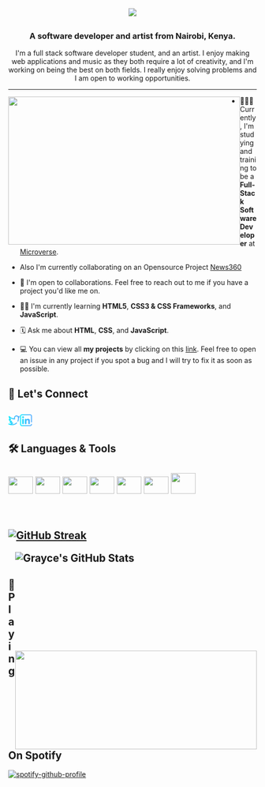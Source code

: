 <h1 align="center">
    <img src="https://readme-typing-svg.herokuapp.com/?lines=Hi+there!+👋🏽;I'm+Grayce!+🦈;Nice+to+meet+you!+🙂&center=true&size=30&color=29d2a">
</h1>
<h3 align="center">A software developer and artist from Nairobi, Kenya.</h3>

<p align="center">I'm a full stack software developer student, and an artist. I enjoy making web applications and music as they both require a lot of creativity, and I'm working on being the best on both fields. I really enjoy solving problems and I am open to working opportunities.</p>

---

<img align="left" width="470px" height="300px" src="https://media0.giphy.com/media/BACNp4PYgXACSPujxi/200.webp?cid=ecf05e47czdtdnqxmled37wxu9qt20n3o1qaicw3jvk8qj9p&rid=200.webp&ct=g">

- 👨🏽‍💻 Currently, I'm studying and training to be a **Full-Stack Software Developer** at [Microverse](https://microverse.org).

- Also I'm currently collaborating on an Opensource Project [News360](https://github.com/Scriptonauts/News360)

- 👥 I'm open to collaborations. Feel free to reach out to me if you have a project you'd like me on.

- 🥷🏽 I'm currently learning **HTML5**, **CSS3 & CSS Frameworks**, and **JavaScript**.

- 🗓 Ask me about **HTML**, **CSS**, and **JavaScript**.

- 💻 You can view all **my projects** by clicking on this [link](https://github.com/Graycemuthui?tab=repositories). Feel free to open an issue in any project if you spot a bug and I will try to fix it as soon as possible.

 <h2>📲  Let's Connect<h2>
  <a href="https://twitter.com/Grayce_Muthui">
  <img align="left" alt="Grayce Muthui's Twitter" height="24px" src="https://raw.githubusercontent.com/shaqdeff/shaqdeff/main/twitter.png" />
 </a>
 <a href="https://www.linkedin.com/in/grayce-muthui/">
  <img align="left" alt="Grayce's LinkedIn" height="24px" src="https://raw.githubusercontent.com/shaqdeff/shaqdeff/main/linkedin.png" />
 </a>
</br>
 
 <h2>🛠 Languages & Tools<h2>
 <p align="left">
 <img height="35" width="50" src="https://cdn.jsdelivr.net/gh/devicons/devicon/icons/html5/html5-plain-wordmark.svg" />
 <img height="35" width="50" src="https://cdn.jsdelivr.net/gh/devicons/devicon/icons/css3/css3-plain-wordmark.svg" />
 <img height="35" width="50" src="https://cdn.jsdelivr.net/gh/devicons/devicon/icons/sass/sass-original.svg" />
 <img height="35" width="50" src="https://cdn.jsdelivr.net/gh/devicons/devicon/icons/gulp/gulp-plain.svg" />
 <img height="35" width="50" src="https://cdn.jsdelivr.net/gh/devicons/devicon/icons/javascript/javascript-plain.svg" />
 <img height="35" width="50" src="https://cdn.jsdelivr.net/gh/devicons/devicon/icons/git/git-original.svg" />
 <img height="42" width="50" src="https://cdn.jsdelivr.net/gh/devicons/devicon/icons/bootstrap/bootstrap-plain.svg" />
                                                                                                                                           
 </p>
     
 </br>
 
[![GitHub Streak](https://github-readme-streak-stats.herokuapp.com?user=Graycemuthui&theme=monokai)](https://git.io/streak-stats)
 <div>      
 <img height="200" width="490" align="right"  src="https://github-readme-stats-eight-theta.vercel.app/api?username=graycemuthui&show_icons=true&theme=gruvbox" alt="Grayce's GitHub Stats"/>
 <img height="200" width="490" align="right" src="https://github-readme-stats.vercel.app/api/top-langs/?username=graycemuthui&theme=gruvbox&layout=compact"/>

 </div>
    
 </br>
    
 
 <h2>🎵 Playing On Spotify</h2>  
      
[![spotify-github-profile](https://spotify-github-profile.vercel.app/api/view?uid=31otta7twhjqdmryeiw5zcbogsei&cover_image=true&theme=default)](https://spotify-github-profile.vercel.app/api/view?uid=31otta7twhjqdmryeiw5zcbogsei&redirect=true)





